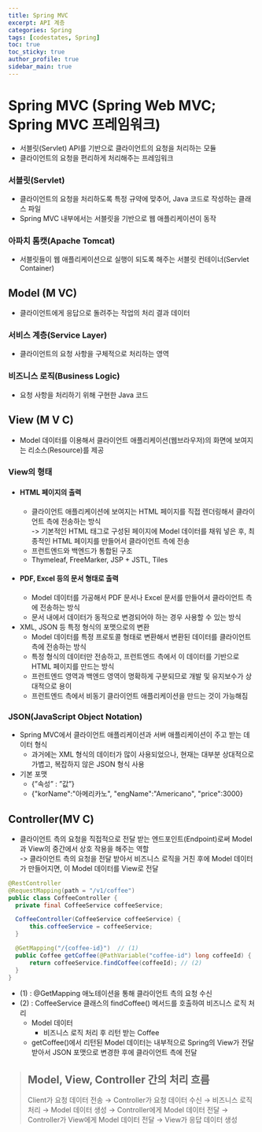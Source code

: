 ```yaml
---
title: Spring MVC
excerpt: API 계층
categories: Spring
tags: [codestates, Spring]
toc: true
toc_sticky: true
author_profile: true
sidebar_main: true
---
```


# Spring MVC (Spring Web MVC; Spring MVC 프레임워크)
- 서블릿(Servlet) API를 기반으로 클라이언트의 요청을 처리하는 모듈
- 클라이언트의 요청을 편리하게 처리해주는 프레임워크

### 서블릿(Servlet)
- 클라이언트의 요청을 처리하도록 특정 규약에 맞추어, Java 코드로 작성하는 클래스 파일  
- Spring MVC 내부에서는 서블릿을 기반으로 웹 애플리케이션이 동작  

### 아파치 톰캣(Apache Tomcat)
- 서블릿들이 웹 애플리케이션으로 실행이 되도록 해주는 서블릿 컨테이너(Servlet Container)

## Model (__M__ VC)
- 클라이언트에게 응답으로 돌려주는 작업의 처리 결과 데이터

### 서비스 계층(Service Layer)
- 클라이언트의 요청 사항을 구체적으로 처리하는 영역

### 비즈니스 로직(Business Logic)
- 요청 사항을 처리하기 위해 구현한 Java 코드 

## View (M __V__ C)
- Model 데이터를 이용해서 클라이언트 애플리케이션(웹브라우저)의 화면에 보여지는 리소스(Resource)를 제공

### View의 형태
- #### HTML 페이지의 출력
  - 클라이언트 애플리케이션에 보여지는 HTML 페이지를 직접 렌더링해서 클라이언트 측에 전송하는 방식  
  -> 기본적인 HTML 태그로 구성된 페이지에 Model 데이터를 채워 넣은 후, 최종적인 HTML 페이지를 만들어서 클라이언트 측에 전송
  - 프런트엔드와 백엔드가 통합된 구조
  -  Thymeleaf, FreeMarker, JSP + JSTL, Tiles
- #### PDF, Excel 등의 문서 형태로 출력
  - Model 데이터를 가공해서 PDF 문서나 Excel 문서를 만들어서 클라이언트 측에 전송하는 방식
  - 문서 내에서 데이터가 동적으로 변경되어야 하는 경우 사용할 수 있는 방식
- XML, JSON 등 특정 형식의 포맷으로의 변환
  - Model 데이터를 특정 프로토콜 형태로 변환해서 변환된 데이터를 클라이언트 측에 전송하는 방식
  - 특정 형식의 데이터만 전송하고, 프런트엔드 측에서 이 데이터를 기반으로 HTML 페이지를 만드는 방식
  - 프런트엔드 영역과 백엔드 영역이 명확하게 구분되므로 개발 및 유지보수가 상대적으로 용이
  - 프런트엔드 측에서 비동기 클라이언트 애플리케이션을 만드는 것이 가능해짐

### JSON(JavaScript Object Notation)
- Spring MVC에서 클라이언트 애플리케이션과 서버 애플리케이션이 주고 받는 데이터 형식
  - 과거에는 XML 형식의 데이터가 많이 사용되었으나, 현재는 대부분 상대적으로 가볍고, 복잡하지 않은 JSON 형식 사용
- 기본 포맷
  - {”속성” : ”값”} 
  - {"korName":"아메리카노", "engName":"Americano", "price":3000}

## Controller(MV __C__)
 - 클라이언트 측의 요청을 직접적으로 전달 받는 엔드포인트(Endpoint)로써 Model과 View의 중간에서 상호 작용을 해주는 역할  
 -> 클라이언트 측의 요청을 전달 받아서 비즈니스 로직을 거친 후에 Model 데이터가 만들어지면, 이 Model 데이터를 View로 전달

```Java
@RestController  
@RequestMapping(path = "/v1/coffee")  
public class CoffeeController {                 
  private final CoffeeService coffeeService;

  CoffeeController(CoffeeService coffeeService) {
      this.coffeeService = coffeeService;
  }

  @GetMapping("/{coffee-id}")  // (1)
  public Coffee getCoffee(@PathVariable("coffee-id") long coffeeId) {
      return coffeeService.findCoffee(coffeeId); // (2)
  }
}
```

- (1) : @GetMapping 애노테이션을 통해 클라이언트 측의 요청 수신
- (2) : CoffeeService 클래스의 findCoffee() 메서드를 호출하여 비즈니스 로직 처리
  - Model 데이터
    - 비즈니스 로직 처리 후 리턴 받는 Coffee 
  - getCoffee()에서 리턴된 Model 데이터는 내부적으로 Spring의 View가 전달 받아서 JSON 포맷으로 변경한 후에 클라이언트 측에 전달

> ## Model, View, Controller 간의 처리 흐름 
> Client가 요청 데이터 전송
→ Controller가 요청 데이터 수신 → 비즈니스 로직 처리 → Model 데이터 생성
→ Controller에게 Model 데이터 전달 → Controller가 View에게 Model 데이터 전달
→ View가 응답 데이터 생성